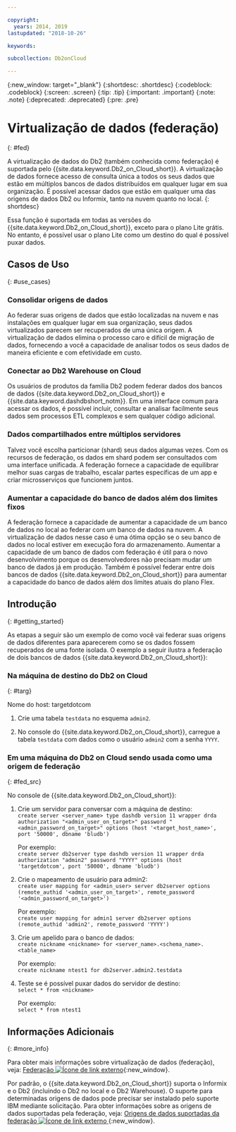 ```yaml
---

copyright:
  years: 2014, 2019
lastupdated: "2018-10-26"

keywords: 

subcollection: Db2onCloud

---
```


<!-- Attribute definitions --> 
{:new_window: target="_blank"}
{:shortdesc: .shortdesc}
{:codeblock: .codeblock}
{:screen: .screen}
{:tip: .tip}
{:important: .important}
{:note: .note}
{:deprecated: .deprecated}
{:pre: .pre}

# Virtualização de dados (federação)
{: #fed}

A virtualização de dados do Db2 (também conhecida como federação) é suportada pelo {{site.data.keyword.Db2_on_Cloud_short}}. A virtualização de dados fornece acesso de consulta única a todos os seus dados que estão em múltiplos bancos de dados distribuídos em qualquer lugar em sua organização. É possível acessar dados que estão em qualquer uma das origens de dados Db2 ou Informix, tanto na nuvem quanto no local. 
{: shortdesc}

Essa função é suportada em todas as versões do {{site.data.keyword.Db2_on_Cloud_short}}, exceto para o plano Lite grátis. No entanto, é possível usar o plano Lite como um destino do qual é possível puxar dados.

## Casos de Uso
{: #use_cases}

### Consolidar origens de dados

Ao federar suas origens de dados que estão localizadas na nuvem e nas instalações em qualquer lugar em sua organização, seus dados virtualizados parecem ser recuperados de uma única origem. A virtualização de dados elimina o processo caro e difícil de migração de dados, fornecendo a você a capacidade de analisar todos os seus dados de maneira eficiente e com efetividade em custo.

<!-- A company may have started their operations with an on-premises Db2 server. As cloud technology becomes more widespread and companies start to operate on cloud in a cost-effective fashion, there will be continued Cloud growth. However, the organization’s data on both sources remain as a critical component to their decision-making processes. By way of example, a client operating in retail industry needs to be able to access all data, say customer information, to run further analysis on their customers’ consumption behaviors. They need to be able to identify customers, match their records on cloud with already existing ones from an on-premises database and compose them as if the data is being retrieved from a single source. Federation capability here prevents the burdensome data migration process and allows the user to access the data without moving the data.

located in the cloud and on-premises -->

### Conectar ao Db2 Warehouse on Cloud

Os usuários de produtos da família Db2 podem federar dados dos bancos de dados {{site.data.keyword.Db2_on_Cloud_short}} e {{site.data.keyword.dashdbshort_notm}}. Em uma interface comum para acessar os dados, é possível incluir, consultar e analisar facilmente seus dados sem processos ETL complexos e sem qualquer código adicional.

<!-- Db2 family users would now be able to federate data between Db2 on Cloud and Db2 Warehouse on Cloud. By being provided a common interface for accessing the data, a user can now easily add or query data from or to the Warehouse without complex ETL processes or any additional code. -->

### Dados compartilhados entre múltiplos servidores

Talvez você escolha particionar (shard) seus dados algumas vezes. Com os recursos de federação, os dados em shard podem ser consultados com uma interface unificada. A federação fornece a capacidade de equilibrar melhor suas cargas de trabalho, escalar partes específicas de um app e criar microsserviços que funcionem juntos. 

<!-- At times, users may choose to partition (shard). With federation capabilities, data can be queried with a unified interface and this lets the user better balance the workload, scale specific parts of an app or create microservices that work together. -->

### Aumentar a capacidade do banco de dados além dos limites fixos

A federação fornece a capacidade de aumentar a capacidade de um banco de dados no local ao federar com um banco de dados na nuvem. A virtualização de dados nesse caso é uma ótima opção se o seu banco de dados no local estiver em execução fora do armazenamento. Aumentar a capacidade de um banco de dados com federação é útil para o novo desenvolvimento porque os desenvolvedores não precisam mudar um banco de dados já em produção. Também é possível federar entre dois bancos de dados {{site.data.keyword.Db2_on_Cloud_short}} para aumentar a capacidade do banco de dados além dos limites atuais do plano Flex.

<!-- By using federation, users can increase capacity of an on premises database by federating to or from the cloud. This is a great option if your on premises database is running out of storage. Increased capacity will also be useful for new development as our users no longer need to change a database in production. You can also use this feature to federate between two Db2 on Cloud databases to increase the capacity beyond the current limits of the Flex plan. -->

## Introdução
{: #getting_started}

As etapas a seguir são um exemplo de como você vai federar suas origens de dados diferentes para aparecerem como se os dados fossem recuperados de uma fonte isolada. O exemplo a seguir ilustra a federação de dois bancos de dados {{site.data.keyword.Db2_on_Cloud_short}}:

### Na máquina de destino do Db2 on Cloud
{: #targ}

Nome do host: targetdotcom

1. Crie uma tabela `testdata` no esquema `admin2`.

2. No console do {{site.data.keyword.Db2_on_Cloud_short}}, carregue a tabela `testdata` com dados como o usuário `admin2` com a senha `YYYY`.

<!-- ### On a client machine of the target

1. Catalog the target machine:<br/>
   `db2 catalog tcpip node <node_name> remote <host_name> server 50000`<br/>

   For example:<br/>
   `db2 catalog tcpip node fedS remote targetdotcom server 50000`

2. Catalog the database on fedS:<br/>
   `db2 catalog db bludb as <db_name> at node <node_name>`

   For example:<br/>
   `db2 catalog db bludb as srcdb at node fedS`

3. Connect to the database on fedS:<br/>
   `db2 connect to <catalog_db_name> user <admin_user> using '<admin_password>'`

   For example:<br/>
   `db2 connect to srcdb user 'admin1' with password 'XXXX'`

4. Create a wrapper on fedS:<br/>
   `db2 "create wrapper drda"`

5. Create a server to talk to the target machine:<br/>
   `db2 "create server <server_name> type dashdb version 11 wrapper drda authorization \"<admin_user_on_target>\" password \"<admin_password_on_target>\" options (host '<target_host_name>', port '50000', dbname 'bludb')"`

   For example:<br/>
   `db2 "create server db2server type dashdb version 11 wrapper drda authorization \"admin2\" password \"YYYY\" options (host 'targetdotcom', port '50000', dbname 'bludb')"`

6. Create the user mapping for admin2:<br/>
   `db2 "create user mapping for <admin_user> server db2server options (remote_authid '<admin_user_on_target>', remote_password '<admin_password_on_target>')"`

   For example:<br/>
   `db2 "create user mapping for admin1 server db2server options (remote_authid 'admin2', remote_password 'YYYY')"`

7. Create a nickname for the database:<br/>
   `db2 -v "create nickname <nickname> for <server_name>.<schema_name>.<table_name>"`

   For example:<br/>
   `db2 -v "create nickname ntest1 for db2server.admin2.testdata"`

### On the Db2 on Cloud source machine

1. Test that you can pull data from the target server:<br/>
   `db2 "select * from <nickname>"`

   For example:<br/>
   `db2 "select * from ntest1"`
-->

### Em uma máquina do Db2 on Cloud sendo usada como uma origem de federação
{: #fed_src}

No console de {{site.data.keyword.Db2_on_Cloud_short}}:

1. Crie um servidor para conversar com a máquina de destino:<br/>
   `create server <server_name> type dashdb version 11 wrapper drda authorization "<admin_user_on_target>" password "<admin_password_on_target>" options (host '<target_host_name>', port '50000', dbname 'bludb')`

   Por exemplo:<br/>
   `create server db2server type dashdb version 11 wrapper drda authorization "admin2" password "YYYY" options (host 'targetdotcom', port '50000', dbname 'bludb')`

2. Crie o mapeamento de usuário para admin2:<br/>
   `create user mapping for <admin_user> server db2server options (remote_authid '<admin_user_on_target>', remote_password '<admin_password_on_target>')`

   Por exemplo:<br/>
   `create user mapping for admin1 server db2server options (remote_authid 'admin2', remote_password 'YYYY')`

3. Crie um apelido para o banco de dados:<br/>
   `create nickname <nickname> for <server_name>.<schema_name>.<table_name>`

   Por exemplo:<br/>
   `create nickname ntest1 for db2server.admin2.testdata`

4. Teste se é possível puxar dados do servidor de destino:<br/>
   `select * from <nickname>`

   Por exemplo:<br/>
   `select * from ntest1`

## Informações Adicionais
{: #more_info}

Para obter mais informações sobre virtualização de dados (federação), veja: [Federação ![Ícone de link externo](../../icons/launch-glyph.svg "Ícone de link externo")](https://www.ibm.com/support/knowledgecenter/SS6NHC/com.ibm.swg.im.dashdb.doc/fcontainer.html){:new_window}.

Por padrão, o {{site.data.keyword.Db2_on_Cloud_short}} suporta o Informix e o Db2 (incluindo o Db2 no
local e o Db2 Warehouse). O suporte para determinadas origens de dados pode precisar ser instalado pelo suporte IBM
mediante solicitação. Para obter informações sobre as origens de dados suportadas pela federação, veja: [Origens de dados suportadas da federação ![Ícone de link externo](../../icons/launch-glyph.svg "Ícone de link externo") ](https://www.ibm.com/support/docview.wss?uid=swg27050561){:new_window}.


